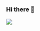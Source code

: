 ### Hi there 👋

<img src="https://img.shields.io/badge/blog-A23EF3?style=flat-square&logo=instacart&logoColor=white"/>
